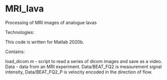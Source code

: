 # MRI_lava
Processing of MRI images of analogue lavas

Technologies:

This code is written for Matlab 2020b.

Contains:

load_dicom.m - script to read a series of dicom images and save as a video.
Data  - data from an MRI experiment. Data/BEAT_FQ2 is measurement signal intensity, Data/BEAT_FQ2_P is velocity encoded in the direction of flow.
